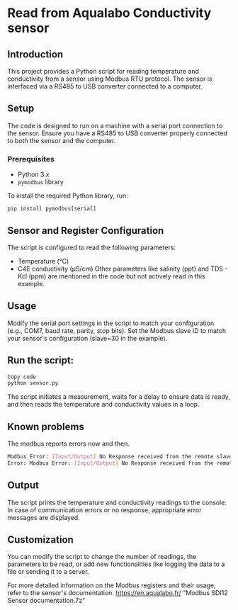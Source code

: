 
#  Read from Aqualabo Conductivity sensor

## Introduction

This project provides a Python script for reading temperature and conductivity from a sensor using Modbus RTU protocol. The sensor is interfaced via a RS485 to USB converter connected to a computer.

## Setup

The code is designed to run on a machine with a serial port connection to the sensor. Ensure you have a RS485 to USB converter properly connected to both the sensor and the computer.

### Prerequisites

- Python 3.x
- `pymodbus` library

To install the required Python library, run:

```
pip install pymodbus[serial]         
```
## Sensor and Register Configuration
The script is configured to read the following parameters:

- Temperature (°C)
- C4E conductivity (µS/cm)
Other parameters like salinity (ppt) and TDS - Kcl (ppm) are mentioned in the code but not actively read in this example.

## Usage
Modify the serial port settings in the script to match your configuration (e.g., COM7, baud rate, parity, stop bits).
Set the Modbus slave ID to match your sensor's configuration (slave=30 in the example).

## Run the script:
```bash
Copy code
python sensor.py
```
The script initiates a measurement, waits for a delay to ensure data is ready, and then reads the temperature and conductivity values in a loop.

## Known problems
The modbus reports errors now and then.
```bash
Modbus Error: [Input/Output] No Response received from the remote slave/Unable to decode response
Error: Modbus Error: [Input/Output] No Response received from the remote slave/Unable to decode response
```
## Output
The script prints the temperature and conductivity readings to the console. In case of communication errors or no response, appropriate error messages are displayed.

## Customization
You can modify the script to change the number of readings, the parameters to be read, or add new functionalities like logging the data to a file or sending it to a server.

For more detailed information on the Modbus registers and their usage, refer to the sensor's documentation.
https://en.aqualabo.fr/   "Modbus SDI12 Sensor documentation.7z"